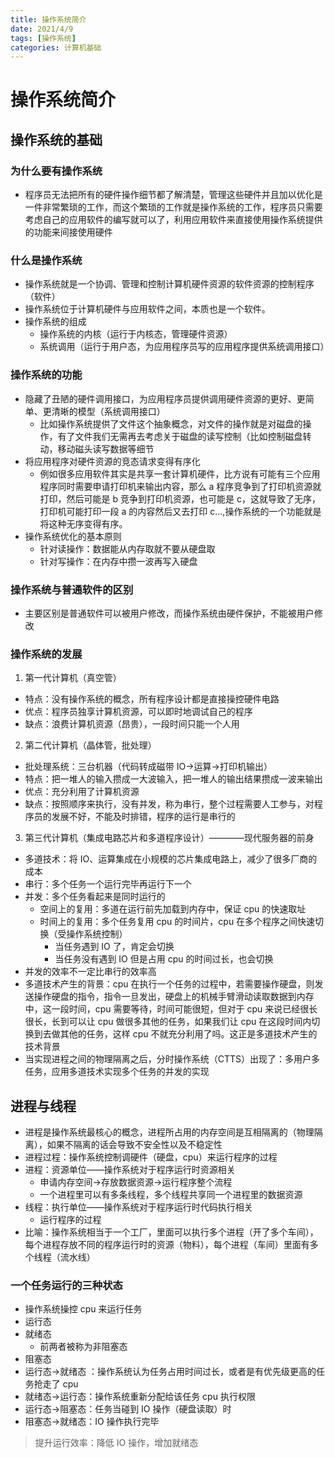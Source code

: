 ```yaml
---
title: 操作系统简介
date: 2021/4/9
tags: [操作系统]
categories: 计算机基础
---
```


# 操作系统简介

## 操作系统的基础

### 为什么要有操作系统

- 程序员无法把所有的硬件操作细节都了解清楚，管理这些硬件并且加以优化是一件非常繁琐的工作，而这个繁琐的工作就是操作系统的工作，程序员只需要考虑自己的应用软件的编写就可以了，利用应用软件来直接使用操作系统提供的功能来间接使用硬件

### 什么是操作系统

- 操作系统就是一个协调、管理和控制计算机硬件资源的软件资源的控制程序（软件）
- 操作系统位于计算机硬件与应用软件之间，本质也是一个软件。
- 操作系统的组成
  - 操作系统的内核（运行于内核态，管理硬件资源）
  - 系统调用（运行于用户态，为应用程序员写的应用程序提供系统调用接口）

### 操作系统的功能

- 隐藏了丑陋的硬件调用接口，为应用程序员提供调用硬件资源的更好、更简单、更清晰的模型（系统调用接口）
  - 比如操作系统提供了文件这个抽象概念，对文件的操作就是对磁盘的操作，有了文件我们无需再去考虑关于磁盘的读写控制（比如控制磁盘转动，移动磁头读写数据等细节
- 将应用程序对硬件资源的竞态请求变得有序化
  - 例如很多应用软件其实是共享一套计算机硬件，比方说有可能有三个应用程序同时需要申请打印机来输出内容，那么 a 程序竞争到了打印机资源就打印，然后可能是 b 竞争到打印机资源，也可能是 c，这就导致了无序，打印机可能打印一段 a 的内容然后又去打印 c...,操作系统的一个功能就是将这种无序变得有序。
- 操作系统优化的基本原则
  - 针对读操作：数据能从内存取就不要从硬盘取
  - 针对写操作：在内存中攒一波再写入硬盘

### 操作系统与普通软件的区别

- 主要区别是普通软件可以被用户修改，而操作系统由硬件保护，不能被用户修改

### 操作系统的发展

1. 第一代计算机（真空管）

- 特点：没有操作系统的概念，所有程序设计都是直接操控硬件电路
- 优点：程序员独享计算机资源，可以即时地调试自己的程序
- 缺点：浪费计算机资源（昂贵），一段时间只能一个人用

2. 第二代计算机（晶体管，批处理）

- 批处理系统：三台机器（代码转成磁带 IO->运算->打印机输出）
- 特点：把一堆人的输入攒成一大波输入，把一堆人的输出结果攒成一波来输出
- 优点：充分利用了计算机资源
- 缺点：按照顺序来执行，没有并发，称为串行，整个过程需要人工参与，对程序员的发展不好，不能及时排错，程序的运行是串行的

3. 第三代计算机（集成电路芯片和多道程序设计）————现代服务器的前身

- 多道技术：将 IO、运算集成在小规模的芯片集成电路上，减少了很多厂商的成本
- 串行：多个任务一个运行完毕再运行下一个
- 并发：多个任务看起来是同时运行的
  - 空间上的复用：多道在运行前先加载到内存中，保证 cpu 的快速取址
  - 时间上的复用：多个任务复用 cpu 的时间片，cpu 在多个程序之间快速切换（受操作系统控制）
    - 当任务遇到 IO 了，肯定会切换
    - 当任务没有遇到 IO 但是占用 cpu 的时间过长，也会切换
- 并发的效率不一定比串行的效率高
- 多道技术产生的背景：cpu 在执行一个任务的过程中，若需要操作硬盘，则发送操作硬盘的指令，指令一旦发出，硬盘上的机械手臂滑动读取数据到内存中，这一段时间，cpu 需要等待，时间可能很短，但对于 cpu 来说已经很长很长，长到可以让 cpu 做很多其他的任务，如果我们让 cpu 在这段时间内切换到去做其他的任务，这样 cpu 不就充分利用了吗。这正是多道技术产生的技术背景
- 当实现进程之间的物理隔离之后，分时操作系统（CTTS）出现了：多用户多任务，应用多道技术实现多个任务的并发的实现

## 进程与线程

- 进程是操作系统最核心的概念，进程所占用的内存空间是互相隔离的（物理隔离），如果不隔离的话会导致不安全性以及不稳定性
- 进程过程：操作系统控制调硬件（硬盘，cpu）来运行程序的过程
- 进程：资源单位——操作系统对于程序运行时资源相关
  - 申请内存空间->存放数据资源->运行程序整个流程
  - 一个进程里可以有多条线程，多个线程共享同一个进程里的数据资源
- 线程：执行单位——操作系统对于程序运行时代码执行相关
  - 运行程序的过程
- 比喻：操作系统相当于一个工厂，里面可以执行多个进程（开了多个车间），每个进程存放不同的程序运行时的资源（物料），每个进程（车间）里面有多个线程（流水线）

### 一个任务运行的三种状态

- 操作系统操控 cpu 来运行任务
- 运行态
- 就绪态
  - 前两者被称为非阻塞态
- 阻塞态
- 运行态->就绪态 ：操作系统认为任务占用时间过长，或者是有优先级更高的任务抢走了 cpu
- 就绪态->运行态：操作系统重新分配给该任务 cpu 执行权限
- 运行态->阻塞态：任务当碰到 IO 操作（硬盘读取）时
- 阻塞态->就绪态：IO 操作执行完毕

> 提升运行效率：降低 IO 操作，增加就绪态
